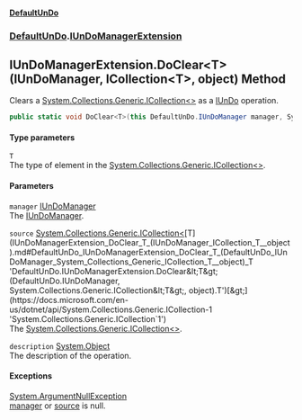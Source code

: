 #### [DefaultUnDo](DefaultUnDo.md 'DefaultUnDo')
### [DefaultUnDo](DefaultUnDo.md#DefaultUnDo 'DefaultUnDo').[IUnDoManagerExtension](IUnDoManagerExtension.md 'DefaultUnDo.IUnDoManagerExtension')
## IUnDoManagerExtension.DoClear&lt;T&gt;(IUnDoManager, ICollection&lt;T&gt;, object) Method
Clears a [System.Collections.Generic.ICollection&lt;&gt;](https://docs.microsoft.com/en-us/dotnet/api/System.Collections.Generic.ICollection-1 'System.Collections.Generic.ICollection`1') as a [IUnDo](IUnDo.md 'DefaultUnDo.IUnDo') operation.  
```csharp
public static void DoClear<T>(this DefaultUnDo.IUnDoManager manager, System.Collections.Generic.ICollection<T> source, object description=null);
```
#### Type parameters
<a name='DefaultUnDo_IUnDoManagerExtension_DoClear_T_(DefaultUnDo_IUnDoManager_System_Collections_Generic_ICollection_T__object)_T'></a>
`T`  
The type of element in the [System.Collections.Generic.ICollection&lt;&gt;](https://docs.microsoft.com/en-us/dotnet/api/System.Collections.Generic.ICollection-1 'System.Collections.Generic.ICollection`1').
  
#### Parameters
<a name='DefaultUnDo_IUnDoManagerExtension_DoClear_T_(DefaultUnDo_IUnDoManager_System_Collections_Generic_ICollection_T__object)_manager'></a>
`manager` [IUnDoManager](IUnDoManager.md 'DefaultUnDo.IUnDoManager')  
The [IUnDoManager](IUnDoManager.md 'DefaultUnDo.IUnDoManager').
  
<a name='DefaultUnDo_IUnDoManagerExtension_DoClear_T_(DefaultUnDo_IUnDoManager_System_Collections_Generic_ICollection_T__object)_source'></a>
`source` [System.Collections.Generic.ICollection&lt;](https://docs.microsoft.com/en-us/dotnet/api/System.Collections.Generic.ICollection-1 'System.Collections.Generic.ICollection`1')[T](IUnDoManagerExtension_DoClear_T_(IUnDoManager_ICollection_T__object).md#DefaultUnDo_IUnDoManagerExtension_DoClear_T_(DefaultUnDo_IUnDoManager_System_Collections_Generic_ICollection_T__object)_T 'DefaultUnDo.IUnDoManagerExtension.DoClear&lt;T&gt;(DefaultUnDo.IUnDoManager, System.Collections.Generic.ICollection&lt;T&gt;, object).T')[&gt;](https://docs.microsoft.com/en-us/dotnet/api/System.Collections.Generic.ICollection-1 'System.Collections.Generic.ICollection`1')  
The [System.Collections.Generic.ICollection&lt;&gt;](https://docs.microsoft.com/en-us/dotnet/api/System.Collections.Generic.ICollection-1 'System.Collections.Generic.ICollection`1').
  
<a name='DefaultUnDo_IUnDoManagerExtension_DoClear_T_(DefaultUnDo_IUnDoManager_System_Collections_Generic_ICollection_T__object)_description'></a>
`description` [System.Object](https://docs.microsoft.com/en-us/dotnet/api/System.Object 'System.Object')  
The description of the operation.
  
#### Exceptions
[System.ArgumentNullException](https://docs.microsoft.com/en-us/dotnet/api/System.ArgumentNullException 'System.ArgumentNullException')  
[manager](IUnDoManagerExtension_DoClear_T_(IUnDoManager_ICollection_T__object).md#DefaultUnDo_IUnDoManagerExtension_DoClear_T_(DefaultUnDo_IUnDoManager_System_Collections_Generic_ICollection_T__object)_manager 'DefaultUnDo.IUnDoManagerExtension.DoClear&lt;T&gt;(DefaultUnDo.IUnDoManager, System.Collections.Generic.ICollection&lt;T&gt;, object).manager') or [source](IUnDoManagerExtension_DoClear_T_(IUnDoManager_ICollection_T__object).md#DefaultUnDo_IUnDoManagerExtension_DoClear_T_(DefaultUnDo_IUnDoManager_System_Collections_Generic_ICollection_T__object)_source 'DefaultUnDo.IUnDoManagerExtension.DoClear&lt;T&gt;(DefaultUnDo.IUnDoManager, System.Collections.Generic.ICollection&lt;T&gt;, object).source') is null.

